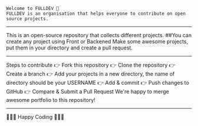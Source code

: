 	Welcome to FULLDEV 🥳
	FULLDEV is an organisation that helps everyone to contribute on open source projects.
________________________________________
This is an open-source repository that collects different projects.
##You can create any project using Front or Backened
Make some awesome projects, put them in your directory and create a pull request.
________________________________________
Steps to contribute
👉 Fork this repository
👉 Clone the repository
👉 Create a branch
👉 Add your projects in a new directory, the name of directory should be your USERNAME
👉 Add & commit
👉 Push changes to GitHub
👉 Compare & Submit a Pull Request
We're happy to merge awesome portfolio to this repository!
________________________________________
👨🏻‍💻 Happy Coding 👩🏻‍💻

